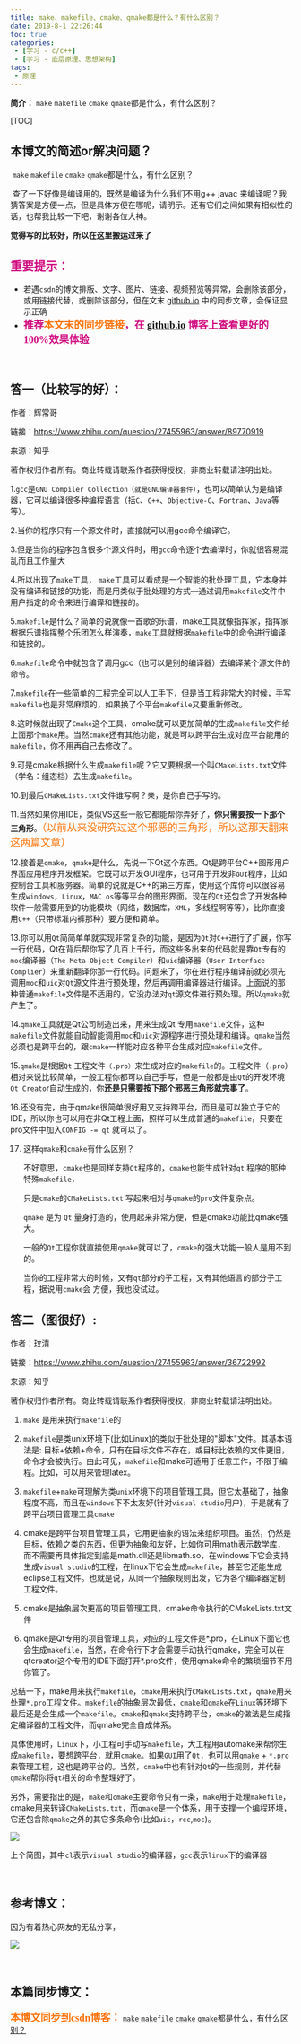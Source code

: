 ```yaml
---
title: make、makefile、cmake、qmake都是什么？有什么区别？
date: 2019-8-1 22:26:44
toc: true
categories: 
 - [学习 - c/c++]
 - [学习 - 底层原理、思想架构]
tags: 
 - 原理
---
```


**简介：**   `make` `makefile` `cmake`   `qmake`都是什么，有什么区别？

<!-- more -->

[TOC]

## 本博文的简述or解决问题？

​	  `make` `makefile` `cmake`   `qmake`都是什么，有什么区别？

​         查了一下好像是编译用的，既然是编译为什么我们不用g++ javac 来编译呢？我猜答案是方便一点，但是具体方便在哪呢，请明示。还有它们之间如果有相似性的话，也帮我比较一下吧，谢谢各位大神。



**觉得写的比较好，所以在这里搬运过来了** 

## <font color=#D0087E  face="幼圆">重要提示：</font>

- 若遇`csdn`的博文排版、文字、图片、链接、视频预览等异常，会删除该部分，或用链接代替，或删除该部分，但在文末 [github.io](https://touwoyimuli.github.io/) 中的同步文章，会保证显示正确
- <font color=#D0087E  size=4 face="幼圆">**推荐<font color=#FE7207  size=4 face="幼圆">本文末的同步链接</font>，在 [github.io](https://touwoyimuli.github.io/) 博客上查看更好的100%效果体验**</font> 

<br>

## 答一（比较写的好）：

作者：辉常哥

链接：https://www.zhihu.com/question/27455963/answer/89770919

来源：知乎

著作权归作者所有。商业转载请联系作者获得授权，非商业转载请注明出处。

1.`gcc`是`GNU Compiler Collection（就是GNU编译器套件）`，也可以简单认为是编译器，它可以编译很多种编程语言（括`C`、`C++`、`Objective-C`、`Fortran`、`Java`等等）。



2.当你的程序只有一个源文件时，直接就可以用gcc命令编译它。



3.但是当你的程序包含很多个源文件时，用`gcc`命令逐个去编译时，你就很容易混乱而且工作量大



4.所以出现了`make`工具， `make`工具可以看成是一个智能的批处理工具，它本身并没有编译和链接的功能，而是用类似于批处理的方式—通过调用`makefile`文件中用户指定的命令来进行编译和链接的。



5.`makefile`是什么？简单的说就像一首歌的乐谱，make工具就像指挥家，指挥家根据乐谱指挥整个乐团怎么样演奏，`make`工具就根据`makefile`中的命令进行编译和链接的。



6.`makefile`命令中就包含了调用gcc（也可以是别的编译器）去编译某个源文件的命令。



7.`makefile`在一些简单的工程完全可以人工手下，但是当工程非常大的时候，手写`makefile`也是非常麻烦的，如果换了个平台`makefile`又要重新修改。



8.这时候就出现了`Cmake`这个工具，cmake就可以更加简单的生成`makefile`文件给上面那个`make`用。当然`cmake`还有其他功能，就是可以跨平台生成对应平台能用的`makefile`，你不用再自己去修改了。



9.可是cmake根据什么生成`makefile`呢？它又要根据一个叫`CMakeLists.txt`文件（学名：组态档）去生成`makefile`。



10.到最后`CMakeLists.txt`文件谁写啊？亲，是你自己手写的。



11.当然如果你用IDE，类似VS这些一般它都能帮你弄好了，**你只需要按一下那个三角形**。<font color=#FE7207  size=4 face="幼圆">（以前从来没研究过这个邪恶的三角形，所以这那天翻来这两篇文章）</font>



12.接着是`qmake`，`qmake`是什么，先说一下Qt这个东西。Qt是跨平台C++图形用户界面应用程序开发框架。它既可以开发GUI程序，也可用于开发非`GUI`程序，比如控制台工具和服务器。简单的说就是C++的第三方库，使用这个库你可以很容易生成`windows`，`Linux`，`MAC os`等等平台的图形界面。现在的`Qt`还包含了开发各种软件一般需要用到的功能模块（网络，数据库，`XML`，多线程啊等等），比你直接用`C++`（只带标准内裤那种）要方便和简单。



13.你可以用`Qt`简简单单就实现非常复杂的功能，是因为`Qt`对`C++`进行了扩展，你写一行代码，Qt在背后帮你写了几百上千行，而这些多出来的代码就是靠`Qt`专有的`moc`编译器（`The Meta-Object Compiler`）和`uic`编译器（`User Interface Complier`）来重新翻译你那一行代码。问题来了，你在进行程序编译前就必须先调用`moc`和`uic`对`Qt`源文件进行预处理，然后再调用编译器进行编译。上面说的那种普通`makefile`文件是不适用的，它没办法对`qt`源文件进行预处理。所以`qmake`就产生了。



14.`qmake`工具就是Qt公司制造出来，用来生成Qt 专用`makefile`文件，这种`makefile`文件就能自动智能调用`moc`和`uic`对源程序进行预处理和编译。`qmake`当然必须也是跨平台的，跟`cmake`一样能对应各种平台生成对应`makefile`文件。



15.`qmake`是根据`Qt` 工程文件`（.pro）`来生成对应的`makefile`的。工程文件（`.pro`）相对来说比较简单，一般工程你都可以自己手写，但是一般都是由`Qt`的开发环境 `Qt Creato`r自动生成的，你**还是只需要按下那个邪恶三角形就完事了**。



16.还没有完，由于qmake很简单很好用又支持跨平台，而且是可以独立于它的IDE，所以你也可以用在非Qt工程上面，照样可以生成普通的`makefile`，只要在pro文件中加入`CONFIG -= qt`  就可以了。



17. 这样`qmake`和`cmake`有什么区别？

      不好意思，`cmake`也是同样支持`Qt`程序的，`cmake`也能生成针对`qt` 程序的那种特殊`makefile`，

     只是`cmake`的`CMakeLists.txt` 写起来相对与`qmake`的`pro`文件复杂点。

     `qmake` 是为 `Qt` 量身打造的，使用起来非常方便，但是cmake功能比qmake强大。

     一般的`Qt`工程你就直接使用`qmake`就可以了，`cmake`的强大功能一般人是用不到的。

     当你的工程非常大的时候，又有`qt`部分的子工程，又有其他语言的部分子工程，据说用`cmake`会 方便，我也没试过。





## 答二（图很好）:

作者：玟清

链接：https://www.zhihu.com/question/27455963/answer/36722992

来源：知乎

著作权归作者所有。商业转载请联系作者获得授权，非商业转载请注明出处。

1. `make` 是用来执行`makefile`的

     

2. `makefile`是类unix环境下(比如Linux)的类似于批处理的"脚本"文件。其基本语法是: 目标+依赖+命令，只有在目标文件不存在，或目标比依赖的文件更旧，命令才会被执行。由此可见，`makefile`和make可适用于任意工作，不限于编程。比如，可以用来管理latex。

     

3. `makefile`+`make`可理解为类`unix`环境下的项目管理工具，但它太基础了，抽象程度不高，而且在`windows`下不太友好(针对`visual studio`用户)，于是就有了跨平台项目管理工具`cmake`

     

4. cmake是跨平台项目管理工具，它用更抽象的语法来组织项目。虽然，仍然是目标，依赖之类的东西，但更为抽象和友好，比如你可用math表示数学库，而不需要再具体指定到底是math.dll还是libmath.so，在windows下它会支持生成`visual studio`的工程，在linux下它会生成`makefile`，甚至它还能生成eclipse工程文件。也就是说，从同一个抽象规则出发，它为各个编译器定制工程文件。

     

5. cmake是抽象层次更高的项目管理工具，cmake命令执行的CMakeLists.txt文件

     

6. qmake是Qt专用的项目管理工具，对应的工程文件是*.pro，在Linux下面它也会生成`makefile`，当然，在命令行下才会需要手动执行qmake，完全可以在qtcreator这个专用的IDE下面打开*.pro文件，使用qmake命令的繁琐细节不用你管了。

     

总结一下，make用来执行`makefile`，`cmake`用来执行`CMakeLists.txt`，`qmake`用来处理`*.pro`工程文件。`makefile`的抽象层次最低，`cmake`和`qmake`在`Linux`等环境下最后还是会生成一个`makefile`。`cmake`和`qmake`支持跨平台，`cmake`的做法是生成指定编译器的工程文件，而qmake完全自成体系。

具体使用时，`Linux`下，小工程可手动写`makefile`，大工程用automake来帮你生成`makefile`，要想跨平台，就用`cmake`。如果`GUI`用了`Qt`，也可以用`qmake` + `*.pro`来管理工程，这也是跨平台的。当然，`cmake`中也有针对`Qt`的一些规则，并代替`qmake`帮你将`qt`相关的命令整理好了。

另外，需要指出的是，`make`和`cmake`主要命令只有一条，`make`用于处理`makefile`，cmake用来转译`CMakeLists.txt`，而`qmake`是一个体系，用于支撑一个编程环境，它还包含除`qmake`之外的其它多条命令(比如`uic`，`rcc`,`moc`)。

<img src="https://raw.githubusercontent.com/touwoyimuli/FigureBed/master/img/20190801221230.png"/>

上个简图，其中`cl`表示`visual studio`的编译器，`gcc`表示`linux`下的编译器

<br>

## 参考博文：

因为有着热心网友的无私分享，

![](https://raw.githubusercontent.com/touwoyimuli/FigureBed/master/img/20190719175818.png)

<br>

## 本篇同步博文：

<font color=#FE7207  size=4 face="幼圆">**本博文同步到csdn博客：**</font> [`make` `makefile` `cmake` `qmake`都是什么，有什么区别？](https://blog.csdn.net/qq_33154343/article/details/98170236) 